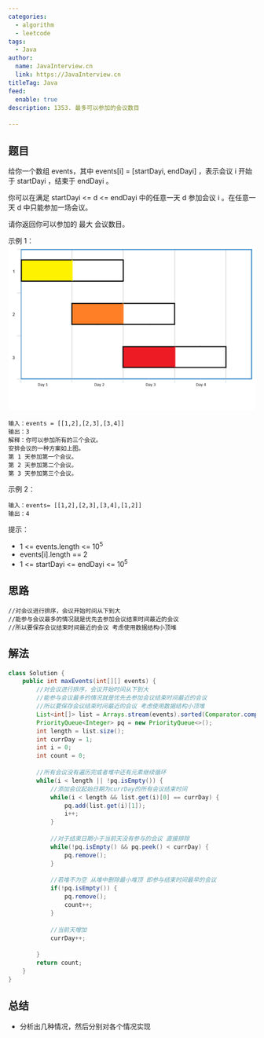 ```yaml
---
categories:
  - algorithm
  - leetcode
tags:
  - Java
author: 
  name: JavaInterview.cn
  link: https://JavaInterview.cn
titleTag: Java
feed:
  enable: true
description: 1353. 最多可以参加的会议数目

---
```


## 题目
给你一个数组 events，其中 events[i] = [startDayi, endDayi] ，表示会议 i 开始于 startDayi ，结束于 endDayi 。

你可以在满足 startDayi <= d <= endDayi 中的任意一天 d 参加会议 i 。在任意一天 d 中只能参加一场会议。

请你返回你可以参加的 最大 会议数目。



示例 1：
![1353.png](../../../media/pictures/leetcode/1353.png)


    输入：events = [[1,2],[2,3],[3,4]]
    输出：3
    解释：你可以参加所有的三个会议。
    安排会议的一种方案如上图。
    第 1 天参加第一个会议。
    第 2 天参加第二个会议。
    第 3 天参加第三个会议。
示例 2：

    输入：events= [[1,2],[2,3],[3,4],[1,2]]
    输出：4


提示：​​​​​​

* 1 <= events.length <= 10<sup>5</sup>
* events[i].length == 2
* 1 <= startDayi <= endDayi <= 10<sup>5</sup>

## 思路


    //对会议进行排序，会议开始时间从下到大
    //能参与会议最多的情况就是优先去参加会议结束时间最近的会议
    //所以要保存会议结束时间最近的会议 考虑使用数据结构小顶堆

## 解法
```java
class Solution {
    public int maxEvents(int[][] events) {
        //对会议进行排序，会议开始时间从下到大
        //能参与会议最多的情况就是优先去参加会议结束时间最近的会议
        //所以要保存会议结束时间最近的会议 考虑使用数据结构小顶堆
        List<int[]> list = Arrays.stream(events).sorted(Comparator.comparingInt(a -> a[0])).collect(Collectors.toList());;
        PriorityQueue<Integer> pq = new PriorityQueue<>();
        int length = list.size();
        int currDay = 1;
        int i = 0;
        int count = 0;

        //所有会议没有遍历完或者堆中还有元素继续循环
        while(i < length || !pq.isEmpty()) {
            //添加会议起始日期为currDay的所有会议结束时间
            while(i < length && list.get(i)[0] == currDay) {
                pq.add(list.get(i)[1]);
                i++;
            }

            //对于结束日期小于当前天没有参与的会议 直接排除
            while(!pq.isEmpty() && pq.peek() < currDay) {
                pq.remove();
            }

            //若堆不为空 从堆中删除最小堆顶 即参与结束时间最早的会议
            if(!pq.isEmpty()) {
                pq.remove();
                count++;
            }

            //当前天增加
            currDay++;

        }
        return count;
    }
}
```

## 总结

- 分析出几种情况，然后分别对各个情况实现 
